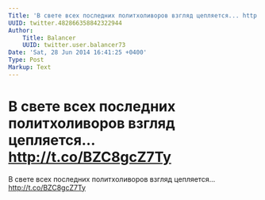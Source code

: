 ```yaml
---
Title: 'В свете всех последних политхоливоров взгляд цепляется... http://t.co/BZC8gcZ7Ty'
UUID: twitter.482866358842322944
Author:
    Title: Balancer
    UUID: twitter.user.balancer73
Date: 'Sat, 28 Jun 2014 16:41:25 +0400'
Type: Post
Markup: Text
---
```


# В свете всех последних политхоливоров взгляд цепляется... http://t.co/BZC8gcZ7Ty

В свете всех последних политхоливоров взгляд цепляется...
http://t.co/BZC8gcZ7Ty
